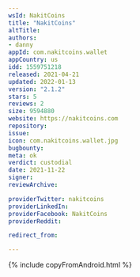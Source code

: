 ```yaml
---
wsId: NakitCoins
title: "NakitCoins"
altTitle: 
authors:
- danny
appId: com.nakitcoins.wallet
appCountry: us
idd: 1559751218
released: 2021-04-21
updated: 2022-01-13
version: "2.1.2"
stars: 5
reviews: 2
size: 9594880
website: https://nakitcoins.com
repository: 
issue: 
icon: com.nakitcoins.wallet.jpg
bugbounty: 
meta: ok
verdict: custodial
date: 2021-11-22
signer: 
reviewArchive:

providerTwitter: nakitcoins
providerLinkedIn: 
providerFacebook: NakitCoins
providerReddit: 

redirect_from:

---
```


{% include copyFromAndroid.html %}